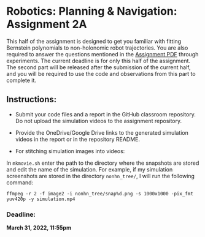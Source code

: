 # Robotics: Planning & Navigation: Assignment 2A

This half of the assignment is designed to get you familiar with fitting Bernstein polynomials to non-holonomic robot trajectories.
You are also required to answer the questions mentioned in the [Assignment PDF](/Assignment2.pdf) through experiments. The current deadline is for only this half of the assignment. The second part will be released after the submission of the current half, and you will be required to use the code and observations from this part to complete it.

## Instructions:

* Submit your code files and a report in the GitHub classroom repository. Do not upload the simulation videos to the assignment repository.

* Provide the OneDrive/Google Drive links to the generated simulation videos in the report or in the repository README.

* For stitching simulation images into videos:

In `mkmovie.sh` enter the path to the directory where the snapshots are stored and edit the name of the simulation. For example, if my simulation screenshots are stored in the directory `nonhn_tree/`, I will run the following command:

`ffmpeg -r 2 -f image2 -i nonhn_tree/snap%d.png -s 1000x1000 -pix_fmt yuv420p -y simulation.mp4`


### Deadline: 

**March 31, 2022, 11:55pm**
